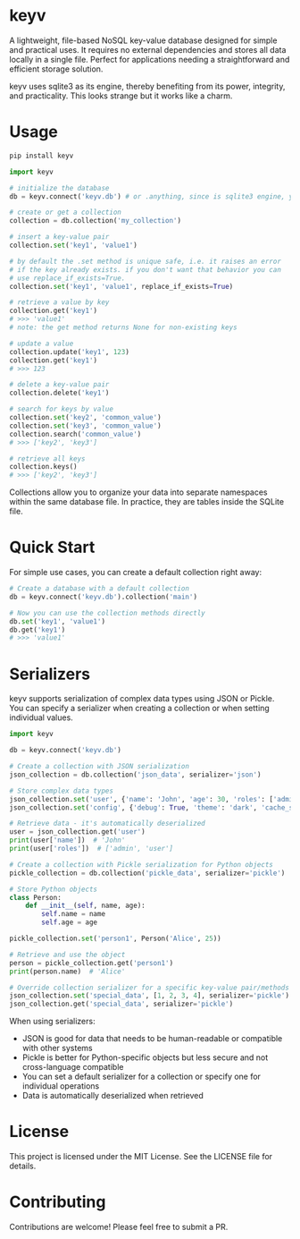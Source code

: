 # keyv

A lightweight, file-based NoSQL key-value database designed for simple and practical uses. It requires no external dependencies and stores all data locally in a single file. Perfect for applications needing a straightforward and efficient storage solution.

keyv uses sqlite3 as its engine, thereby benefiting from its power, integrity, and practicality. This looks strange but it works like a charm.

# Usage

```bash
pip install keyv
```

```python
import keyv

# initialize the database
db = keyv.connect('keyv.db') # or .anything, since is sqlite3 engine, you can choose any

# create or get a collection
collection = db.collection('my_collection')

# insert a key-value pair
collection.set('key1', 'value1')

# by default the .set method is unique safe, i.e. it raises an error
# if the key already exists. if you don't want that behavior you can
# use replace_if_exists=True.
collection.set('key1', 'value1', replace_if_exists=True)

# retrieve a value by key
collection.get('key1')
# >>> 'value1'
# note: the get method returns None for non-existing keys

# update a value
collection.update('key1', 123)
collection.get('key1')
# >>> 123

# delete a key-value pair
collection.delete('key1')

# search for keys by value
collection.set('key2', 'common_value')
collection.set('key3', 'common_value')
collection.search('common_value')
# >>> ['key2', 'key3']

# retrieve all keys
collection.keys()
# >>> ['key2', 'key3']
```

Collections allow you to organize your data into separate namespaces within the same database file.
In practice, they are tables inside the SQLite file.

# Quick Start

For simple use cases, you can create a default collection right away:

```python
# Create a database with a default collection
db = keyv.connect('keyv.db').collection('main')

# Now you can use the collection methods directly
db.set('key1', 'value1')
db.get('key1')
# >>> 'value1'
```

# Serializers

keyv supports serialization of complex data types using JSON or Pickle. You can specify a serializer when creating a collection or when setting individual values.

```python
import keyv

db = keyv.connect('keyv.db')

# Create a collection with JSON serialization
json_collection = db.collection('json_data', serializer='json')

# Store complex data types
json_collection.set('user', {'name': 'John', 'age': 30, 'roles': ['admin', 'user']})
json_collection.set('config', {'debug': True, 'theme': 'dark', 'cache_size': 1024})

# Retrieve data - it's automatically deserialized
user = json_collection.get('user')
print(user['name'])  # 'John'
print(user['roles'])  # ['admin', 'user']

# Create a collection with Pickle serialization for Python objects
pickle_collection = db.collection('pickle_data', serializer='pickle')

# Store Python objects
class Person:
    def __init__(self, name, age):
        self.name = name
        self.age = age

pickle_collection.set('person1', Person('Alice', 25))

# Retrieve and use the object
person = pickle_collection.get('person1')
print(person.name)  # 'Alice'

# Override collection serializer for a specific key-value pair/methods
json_collection.set('special_data', [1, 2, 3, 4], serializer='pickle')
json_collection.get('special_data', serializer='pickle')
```

When using serializers:
- JSON is good for data that needs to be human-readable or compatible with other systems
- Pickle is better for Python-specific objects but less secure and not cross-language compatible
- You can set a default serializer for a collection or specify one for individual operations
- Data is automatically deserialized when retrieved

# License

This project is licensed under the MIT License. See the LICENSE file for details.

# Contributing

Contributions are welcome! Please feel free to submit a PR.